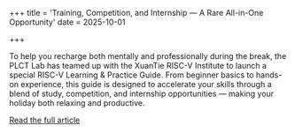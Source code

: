 +++
title = 'Training, Competition, and Internship — A Rare All-in-One Opportunity'
date = 2025-10-01

+++

To help you recharge both mentally and professionally during the break, the PLCT Lab has teamed up with the XuanTie RISC-V Institute to launch a special RISC-V Learning & Practice Guide. From beginner basics to hands-on experience, this guide is designed to accelerate your skills through a blend of study, competition, and internship opportunities — making your holiday both relaxing and productive.

[Read the full article](https://mp.weixin.qq.com/s/bQEtqcFE5r3njDBsAoKiUw)